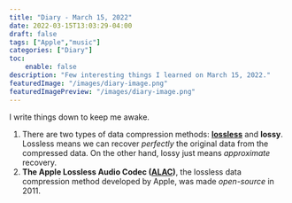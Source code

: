 ```yaml
---
title: "Diary - March 15, 2022"
date: 2022-03-15T13:03:29-04:00
draft: false
tags: ["Apple","music"]
categories: ["Diary"]
toc:
    enable: false
description: "Few interesting things I learned on March 15, 2022."
featuredImage: "/images/diary-image.png"
featuredImagePreview: "/images/diary-image.png"
---
```

<!--more-->
I write things down to keep me awake.

1. There are two types of data compression methods: **[lossless](https://en.wikipedia.org/wiki/Lossless_compression)** and **lossy**. Lossless means we can recover *perfectly* the original data from the compressed data. On the other hand, lossy just means *approximate* recovery.
2. **The Apple Lossless Audio Codec ([ALAC](https://en.wikipedia.org/wiki/Apple_Lossless_Audio_Codec))**, the lossless data compression method developed by Apple, was made *open-source* in 2011. 
